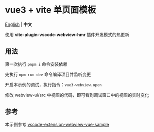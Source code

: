 # vue3 + vite 单页面模板

[English](./README.md) | **中文**

使用 **vite-plugin-vscode-webview-hmr** 插件开发模式的热更新

## 用法

第一次执行 `pnpm i` 命令安装依赖

先执行 `npm run dev` 命令编译项目并监听变更

开启本示例的调试，执行指令：`vue3-webview.open`

修改 webview-ui/src 中视图的代码，即可看到调试窗口中的视图的实时变化

## 参考

本示例参考 [vscode-extension-webview-vue-sample](https://github.com/TangGuoNiuBi/vscode-extension-webview-vue-sample)
